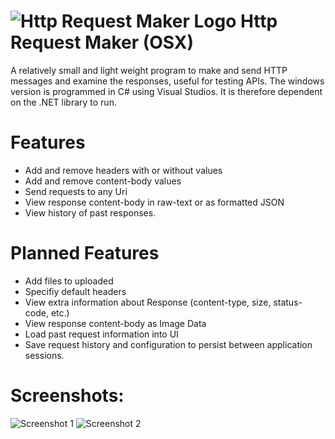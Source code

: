 # ![Http Request Maker Logo](http://admin.pinsimple.com/images/httpRequestIcon64.png) Http Request Maker (OSX)
A relatively small and light weight program to make and send HTTP messages and examine the responses, useful for testing APIs.
The windows version is programmed in C# using Visual Studios. It is therefore dependent on the .NET library to run.

# Features
 * Add and remove headers with or without values
 * Add and remove content-body values
 * Send requests to any Uri
 * View response content-body in raw-text or as formatted JSON
 * View history of past responses.

# Planned Features
 * Add files to uploaded
 * Specifiy default headers
 * View extra information about Response (content-type, size, status-code, etc.)
 * View response content-body as Image Data
 * Load past request information into UI
 * Save request history and configuration to persist between application sessions.

# Screenshots:
![Screenshot 1](http://admin.pinsimple.com/images/HttpRequestScreen1.png)
![Screenshot 2](http://admin.pinsimple.com/images/HttpRequestScreen2.png)
